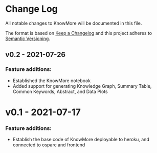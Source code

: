 # Change Log
All notable changes to KnowMore will be documented in this file.

The format is based on [Keep a Changelog](http://keepachangelog.com/en/1.0.0/) and this project adheres to [Semantic Versioning](http://semver.org/spec/v2.0.0.html).

## v0.2 - 2021-07-26

### Feature additions:
- Established the KnowMore notebook
- Added support for generating Knowledge Graph, Summary Table, Common Keywords, Abstract, and Data Plots

# v0.1 - 2021-07-17

### Feature additions:
- Establish the base code of KnowMore deployable to heroku, and connected to osparc and frontend

